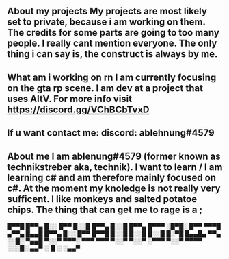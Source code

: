 About my projects
My projects are most likely set to private, because i am working on them. The credits for some parts are going to 
too many people. I really cant mention everyone. The only thing i can say is, the construct is always by me. 
------------------------
What am i working on rn
I am currently focusing on the gta rp scene. I am dev at a project that uses AltV. For more info visit https://discord.gg/VChBCbTvxD
------------------------
If u want contact me:
discord: ablehnung#4579
------------------------
About me
I am ablenung#4579 (former known as technikstreber aka, technik). I want to learn / I am learning c# and am therefore mainly focused on c#.
At the moment my knoledge is not really very sufficent. I like monkeys and salted potatoe chips. The thing that can get me to rage is a ;
------------------------

█▀▀█ █▀▀▄ █░░ █▀▀ █░░█ █▀▀▄ █░░█ █▀▀▄ █▀▀▀ ░█▀█░ █▀▀ ▀▀▀█ ▄▀▀▄ 
█▄▄█ █▀▀▄ █░░ █▀▀ █▀▀█ █░░█ █░░█ █░░█ █░▀█ █▄▄█▄ ▀▀▄ ░░█░ ▀▄▄█ 
▀░░▀ ▀▀▀░ ▀▀▀ ▀▀▀ ▀░░▀ ▀░░▀ ░▀▀▀ ▀░░▀ ▀▀▀▀ ░░░█░ ▄▄▀ ░▐▌░ ░▄▄▀ 

